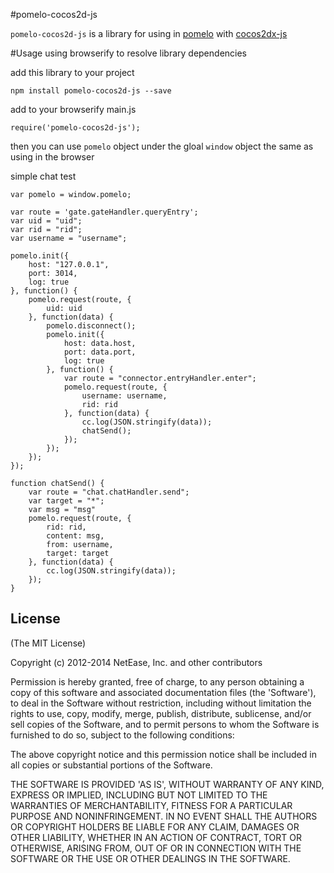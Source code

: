 #pomelo-cocos2d-js

`pomelo-cocos2d-js` is a library for using in [pomelo](http://pomelo.netease.com/) with [cocos2dx-js](http://cocos2d-x.org/products#cocos2dx-js)  

#Usage
using browserify to resolve library dependencies  

add this library to your project  

```
npm install pomelo-cocos2d-js --save
```

add to your browserify main.js   

```
require('pomelo-cocos2d-js');
```

then you can use `pomelo` object under the gloal `window` object the same as using in the browser  

simple chat test  
```
var pomelo = window.pomelo;

var route = 'gate.gateHandler.queryEntry';
var uid = "uid";
var rid = "rid";
var username = "username";

pomelo.init({
	host: "127.0.0.1",
	port: 3014,
	log: true
}, function() {
	pomelo.request(route, {
		uid: uid
	}, function(data) {
		pomelo.disconnect();
		pomelo.init({
			host: data.host,
			port: data.port,
			log: true
		}, function() {
			var route = "connector.entryHandler.enter";
			pomelo.request(route, {
				username: username,
				rid: rid
			}, function(data) {
				cc.log(JSON.stringify(data));
				chatSend();
			});
		});
	});
});

function chatSend() {
	var route = "chat.chatHandler.send";
	var target = "*";
	var msg = "msg"
	pomelo.request(route, {
		rid: rid,
		content: msg,
		from: username,
		target: target
	}, function(data) {
		cc.log(JSON.stringify(data));
	});
}
```

## License

(The MIT License)

Copyright (c) 2012-2014 NetEase, Inc. and other contributors

Permission is hereby granted, free of charge, to any person obtaining
a copy of this software and associated documentation files (the
'Software'), to deal in the Software without restriction, including
without limitation the rights to use, copy, modify, merge, publish,
distribute, sublicense, and/or sell copies of the Software, and to
permit persons to whom the Software is furnished to do so, subject to
the following conditions:

The above copyright notice and this permission notice shall be
included in all copies or substantial portions of the Software.

THE SOFTWARE IS PROVIDED 'AS IS', WITHOUT WARRANTY OF ANY KIND,
EXPRESS OR IMPLIED, INCLUDING BUT NOT LIMITED TO THE WARRANTIES OF
MERCHANTABILITY, FITNESS FOR A PARTICULAR PURPOSE AND NONINFRINGEMENT.
IN NO EVENT SHALL THE AUTHORS OR COPYRIGHT HOLDERS BE LIABLE FOR ANY
CLAIM, DAMAGES OR OTHER LIABILITY, WHETHER IN AN ACTION OF CONTRACT,
TORT OR OTHERWISE, ARISING FROM, OUT OF OR IN CONNECTION WITH THE
SOFTWARE OR THE USE OR OTHER DEALINGS IN THE SOFTWARE.
